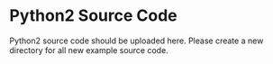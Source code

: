 # Python2 Source Code
Python2 source code should be uploaded here. Please create a new directory for all new example source code.

